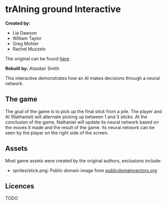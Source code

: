 
# trAIning ground Interactive

**Created by:**

- Lia Dawson
- William Taylor
- Greg Mohler
- Rachel Muzzelo

The original can be found [here](https://github.com/wtaylor45/374-sticks-game).

**Rebuilt by:** Alasdair Smith

This interactive demonstrates how an AI makes decisions through a neural network.

## The game

The goal of the game is to pick up the final stick from a pile.
The player and AI (Nathaniel) will alternate picking up between 1 and 3 sticks.
At the conclusion of the game, Nathaniel will update its neural network based on the moves it made and the result of the game.
Its neural network can be seen by the player on the right side of the screen.

## Assets

Most game assets were created by the original authors, exclusions include:

- sprites/stick.png: Public domain image from [publicdomainvectors.org](https://publicdomainvectors.org/en/free-clipart/Stick-vector-image/81315.html)

## Licences

TODO
